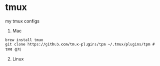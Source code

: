 # tmux
my tmux configs


1. Mac
```
brew install tmux
git clone https://github.com/tmux-plugins/tpm ~/.tmux/plugins/tpm # TPM 설치
```

2. Linux
